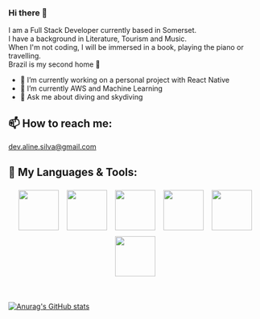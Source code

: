 ### Hi there 👋

I am a Full Stack Developer currently based in Somerset.<br>
I have a background in Literature, Tourism and Music.<br>
When I'm not coding, I will be immersed in a book, playing the piano or travelling. <br>
Brazil is my second home 🌴 <br>

- 🔭 I’m currently working on a personal project with React Native
- 🌱 I’m currently AWS and Machine Learning
- 💬 Ask me about diving and skydiving

## 📫 How to reach me:

<dev.aline.silva@gmail.com>

## 🚀 My Languages & Tools:

<p align="center">
<img src="https://encrypted-tbn0.gstatic.com/images?q=tbn:ANd9GcSB7FFCrkZL139R_Sa41BlRZd2nxg3g47fioc21sqf2gc4yatb8Q1rOMdUWZwYLEz5CP-A&usqp=CAU" height="80" style="vertical-align:top; margin:6px" />
<img src="https://encrypted-tbn0.gstatic.com/images?q=tbn:ANd9GcTfZxVauwvK9ORMtJaQf1oRvmaZhAHhx3feXyaleyiYd3Q3BnFrtqAvkN9K2F069mfwEFQ&usqp=CAU"  height="80" style="vertical-align:top; margin:6px"/>
<img src="https://miro.medium.com/max/1400/1*XP-mZOrIqX7OsFInN2ngRQ.png" height="80" style="vertical-align:top; margin:6px"/>
<img src="https://g.foolcdn.com/art/companylogos/square/mdb.png" height="80" style="vertical-align:top; margin:6px" />
<img src="https://redux.js.org/img/redux-logo-landscape.png" height="80" style="vertical-align:top; margin:6px"/>
<img src="https://miro.medium.com/v2/resize:fit:1200/1*tFl-8wQUENETYLjX5mYWuA.png" height="80" style="vertical-align:top; margin:6px"/>
</p>
<br>

[![Anurag's GitHub stats](https://github-readme-stats.vercel.app/api?username=lisiesu&theme=discord_old_blurple&show_icons=true)](https://github.com/anuraghazra/github-readme-stats)
